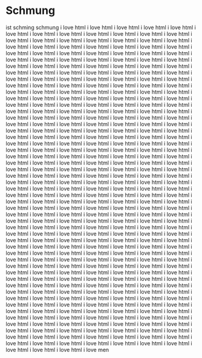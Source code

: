 # Schmung
ist schming schmung
i love html i love html i love html i love html i love html i love html i love html i love html i love html i love html i love html i love html i love html i love html i love html i love html i love html i love html i love html i love html i love html i love html i love html i love html i love html i love html i love html i love html i love html i love html i love html i love html i love html i love html i love html i love html i love html i love html i love html i love html i love html i love html i love html i love html i love html i love html i love html i love html i love html i love html i love html i love html i love html i love html i love html i love html i love html i love html i love html i love html i love html i love html i love html i love html i love html i love html i love html i love html i love html i love html i love html i love html i love html i love html i love html i love html i love html i love html i love html i love html i love html i love html i love html i love html i love html i love html i love html i love html i love html i love html i love html i love html i love html i love html i love html i love html i love html i love html i love html i love html i love html i love html i love html i love html i love html i love html i love html i love html i love html i love html i love html i love html i love html i love html i love html i love html i love html i love html i love html i love html i love html i love html i love html i love html i love html i love html i love html i love html i love html i love html i love html i love html i love html i love html i love html i love html i love html i love html i love html i love html i love html i love html i love html i love html i love html i love html i love html i love html i love html i love html i love html i love html i love html i love html i love html i love html i love html i love html i love html i love html i love html i love html i love html i love html i love html i love html i love html i love html i love html i love html i love html i love html i love html i love html i love html i love html i love html i love html i love html i love html i love html i love html i love html i love html i love html i love html i love html i love html i love html i love html i love html i love html i love html i love html i love html i love html i love html i love html i love html i love html i love html i love html i love html i love html i love html i love html i love html i love html i love html i love html i love html i love html i love html i love html i love html i love html i love html i love html i love html i love html i love html i love html i love html i love html i love html i love html i love html i love html i love html i love html i love html i love html i love html i love html i love html i love html i love html i love html i love html i love html i love html i love html i love html i love html i love html i love html i love html i love html i love html i love html i love html i love html i love html i love html i love html i love html i love html i love html i love html i love html i love html i love html i love html i love html i love html i love html i love html i love html i love html i love html i love html i love html i love html i love html i love html i love html i love html i love html i love html i love html i love html i love html i love html i love html i love html i love html i love html i love html i love html i love html i love html i love html i love html i love html i love html i love html i love html i love html i love html i love html i love html i love html i love html i love html i love html i love html i love html i love html i love html i love html i love html i love html i love html i love html i love html i love html i love html i love html i love html i love html i love html i love html i love html i love html i love html i love html i love html i love html i love html i love html i love html i love html i love html i love html i love html i love html i love html i love html i love html i love html i love html i love html i love html i love html i love html i love html i love html i love html i love html i love html i love html i love men
